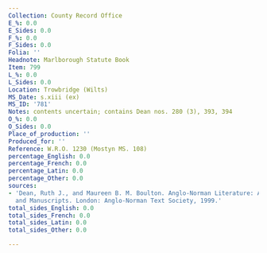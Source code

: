 ```yaml
---
Collection: County Record Office
E_%: 0.0
E_Sides: 0.0
F_%: 0.0
F_Sides: 0.0
Folia: ''
Headnote: Marlborough Statute Book
Item: 799
L_%: 0.0
L_Sides: 0.0
Location: Trowbridge (Wilts)
MS_Date: s.xiii (ex)
MS_ID: '781'
Notes: contents uncertain; contains Dean nos. 280 (3), 393, 394
O_%: 0.0
O_Sides: 0.0
Place_of_production: ''
Produced_for: ''
Reference: W.R.O. 1230 (Mostyn MS. 108)
percentage_English: 0.0
percentage_French: 0.0
percentage_Latin: 0.0
percentage_Other: 0.0
sources:
- 'Dean, Ruth J., and Maureen B. M. Boulton. Anglo-Norman Literature: A Guide to Texts
  and Manuscripts. London: Anglo-Norman Text Society, 1999.'
total_sides_English: 0.0
total_sides_French: 0.0
total_sides_Latin: 0.0
total_sides_Other: 0.0

---
```

